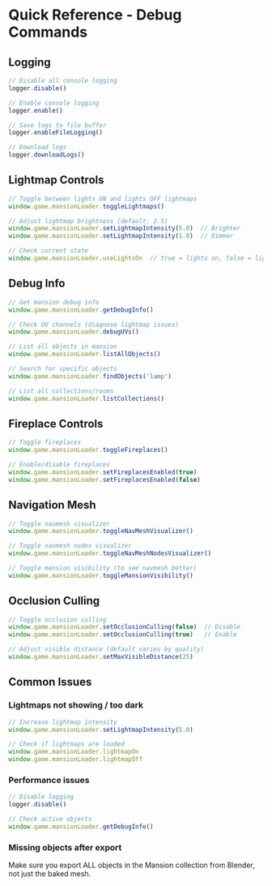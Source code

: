 # Quick Reference - Debug Commands

## Logging

```javascript
// Disable all console logging
logger.disable()

// Enable console logging
logger.enable()

// Save logs to file buffer
logger.enableFileLogging()

// Download logs
logger.downloadLogs()
```

## Lightmap Controls

```javascript
// Toggle between lights ON and lights OFF lightmaps
window.game.mansionLoader.toggleLightmaps()

// Adjust lightmap brightness (default: 2.5)
window.game.mansionLoader.setLightmapIntensity(5.0)  // Brighter
window.game.mansionLoader.setLightmapIntensity(1.0)  // Dimmer

// Check current state
window.game.mansionLoader.useLightsOn  // true = lights on, false = lights off
```

## Debug Info

```javascript
// Get mansion debug info
window.game.mansionLoader.getDebugInfo()

// Check UV channels (diagnose lightmap issues)
window.game.mansionLoader.debugUVs()

// List all objects in mansion
window.game.mansionLoader.listAllObjects()

// Search for specific objects
window.game.mansionLoader.findObjects('lamp')

// List all collections/rooms
window.game.mansionLoader.listCollections()
```

## Fireplace Controls

```javascript
// Toggle fireplaces
window.game.mansionLoader.toggleFireplaces()

// Enable/disable fireplaces
window.game.mansionLoader.setFireplacesEnabled(true)
window.game.mansionLoader.setFireplacesEnabled(false)
```

## Navigation Mesh

```javascript
// Toggle navmesh visualizer
window.game.mansionLoader.toggleNavMeshVisualizer()

// Toggle navmesh nodes visualizer
window.game.mansionLoader.toggleNavMeshNodesVisualizer()

// Toggle mansion visibility (to see navmesh better)
window.game.mansionLoader.toggleMansionVisibility()
```

## Occlusion Culling

```javascript
// Toggle occlusion culling
window.game.mansionLoader.setOcclusionCulling(false)  // Disable
window.game.mansionLoader.setOcclusionCulling(true)   // Enable

// Adjust visible distance (default varies by quality)
window.game.mansionLoader.setMaxVisibleDistance(25)
```

## Common Issues

### Lightmaps not showing / too dark
```javascript
// Increase lightmap intensity
window.game.mansionLoader.setLightmapIntensity(5.0)

// Check if lightmaps are loaded
window.game.mansionLoader.lightmapOn
window.game.mansionLoader.lightmapOff
```

### Performance issues
```javascript
// Disable logging
logger.disable()

// Check active objects
window.game.mansionLoader.getDebugInfo()
```

### Missing objects after export
Make sure you export ALL objects in the Mansion collection from Blender, not just the baked mesh.
